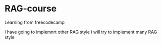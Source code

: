 # RAG-course
Learning from freecodecamp

I have going to implemnrt other RAG style
i will try to implement many RAG style
